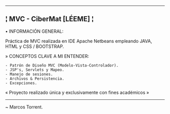 --------------------------------------------------------
¦ MVC - CiberMat [LÉEME] ¦
--------------------------------------------------------

• INFORMACIÓN GENERAL:

Práctica de MVC realizada en IDE Apache Netbeans empleando JAVA, HTML y CSS / BOOTSTRAP.

  » CONCEPTOS CLAVE A MI ENTENDER:

    - Patrón de Diseño MVC (Modelo-Vista-Controlador).
    - JSP's, Servlets y Mapeo.
    - Manejo de sesiones.
    - Archivos & Persistencia.
    - Excepciones.
    
« Proyecto realizado única y exclusivamente con fines académicos »
   
--------------------------------------------------------

~ Marcos Torrent.

